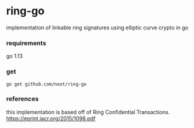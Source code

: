 # ring-go
implementation of linkable ring signatures using elliptic curve crypto in go

### requirements
go 1.13

### get
`go get github.com/noot/ring-go`

### references
this implementation is based off of Ring Confidential Transactions. https://eprint.iacr.org/2015/1098.pdf

